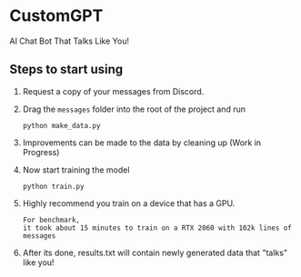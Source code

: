 # CustomGPT
AI Chat Bot That Talks Like You!

## Steps to start using

1) Request a copy of your messages from Discord.
2) Drag the `messages` folder into the root of the project and run
    ```
    python make_data.py
    ```
3) Improvements can be made to the data by cleaning up (Work in Progress)
4) Now start training the model
    ```
    python train.py
    ```
5) Highly recommend you train on a device that has a GPU. 

    ```
    For benchmark, 
    it took about 15 minutes to train on a RTX 2060 with 102k lines of messages 
    ```
6) After its done, results.txt will contain newly generated data that "talks" like you!